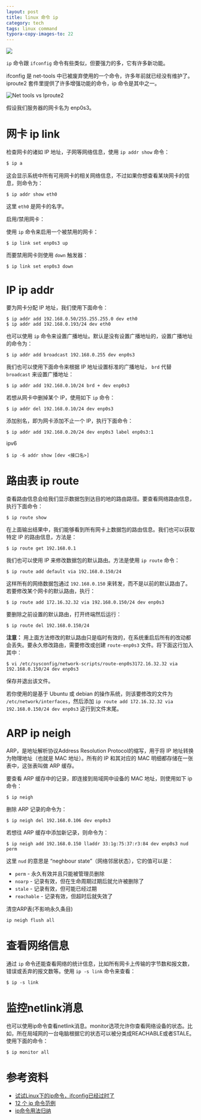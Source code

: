 ```yaml
---
layout: post
title: linux 命令 ip
category: tech
tags: linux command
typora-copy-images-to: 22
---
```

![](https://cdn.kelu.org/blog/tags/linux.jpg)

`ip` 命令跟 `ifconfig` 命令有些类似，但要强力的多，它有许多新功能。

ifconfig 是 net-tools 中已被废弃使用的一个命令，许多年前就已经没有维护了。iproute2 套件里提供了许多增强功能的命令，ip 命令是其中之一。

![Net tools vs Iproute2](https://cdn.kelu.org/blog/2019/03/003404uy9l1t5zayzllylm.jpg)

假设我们服务器的网卡名为 enp0s3。

# 网卡 ip link

检查网卡的诸如 IP 地址，子网等网络信息，使用 `ip addr show` 命令：

```bash
$ ip a
```

这会显示系统中所有可用网卡的相关网络信息，不过如果你想查看某块网卡的信息，则命令为：

```
$ ip addr show eth0
```

这里 `eth0` 是网卡的名字。

启用/禁用网卡：

使用 `ip` 命令来启用一个被禁用的网卡：

```
$ ip link set enp0s3 up
```

而要禁用网卡则使用 `down` 触发器：

```
$ ip link set enp0s3 down
```

# IP ip addr

要为网卡分配 IP 地址，我们使用下面命令：

```
$ ip addr add 192.168.0.50/255.255.255.0 dev eth0
$ ip addr add 192.168.0.193/24 dev eth0
```

也可以使用 `ip` 命令来设置广播地址。默认是没有设置广播地址的，设置广播地址的命令为：

```
$ ip addr add broadcast 192.168.0.255 dev enp0s3
```

我们也可以使用下面命令来根据 IP 地址设置标准的广播地址， `brd` 代替 `broadcast` 来设置广播地址：

```
$ ip addr add 192.168.0.10/24 brd + dev enp0s3
```

若想从网卡中删掉某个 IP，使用如下 `ip` 命令：

```
$ ip addr del 192.168.0.10/24 dev enp0s3
```

添加别名，即为网卡添加不止一个 IP，执行下面命令：

```
$ ip addr add 192.168.0.20/24 dev enp0s3 label enp0s3:1
```

ipv6

```
$ ip -6 addr show [dev <接口名>]
```

# 路由表 ip route

查看路由信息会给我们显示数据包到达目的地的路由路径。要查看网络路由信息，执行下面命令：

```
$ ip route show
```

在上面输出结果中，我们能够看到所有网卡上数据包的路由信息。我们也可以获取特定 IP 的路由信息，方法是：

```
$ ip route get 192.168.0.1
```

我们也可以使用 IP 来修改数据包的默认路由。方法是使用 `ip route` 命令：

```
$ ip route add default via 192.168.0.150/24
```

这样所有的网络数据包通过 `192.168.0.150` 来转发，而不是以前的默认路由了。若要修改某个网卡的默认路由，执行：

```
$ ip route add 172.16.32.32 via 192.168.0.150/24 dev enp0s3
```

要删除之前设置的默认路由，打开终端然后运行：

```
$ ip route del 192.168.0.150/24
```

**注意：** 用上面方法修改的默认路由只是临时有效的，在系统重启后所有的改动都会丢失。要永久修改路由，需要修改或创建 `route-enp0s3` 文件。将下面这行加入其中：

```
$ vi /etc/sysconfig/network-scripts/route-enp0s3172.16.32.32 via 192.168.0.150/24 dev enp0s3
```

保存并退出该文件。

若你使用的是基于 Ubuntu 或 debian 的操作系统，则该要修改的文件为 `/etc/network/interfaces`，然后添加 `ip route add 172.16.32.32 via 192.168.0.150/24 dev enp0s3` 这行到文件末尾。

# ARP ip neigh 

ARP，是地址解析协议Address Resolution Protocol的缩写，用于将 IP 地址转换为物理地址（也就是 MAC 地址）。所有的 IP 和其对应的 MAC 明细都存储在一张表中，这张表叫做 ARP 缓存。

要查看 ARP 缓存中的记录，即连接到局域网中设备的 MAC 地址，则使用如下 ip 命令：

```
$ ip neigh
```

删除 ARP 记录的命令为：

```
$ ip neigh del 192.168.0.106 dev enp0s3
```

若想往 ARP 缓存中添加新记录，则命令为：

```
$ ip neigh add 192.168.0.150 lladdr 33:1g:75:37:r3:84 dev enp0s3 nud perm
```

这里 `nud` 的意思是 “neghbour state”（网络邻居状态），它的值可以是：

- `perm` - 永久有效并且只能被管理员删除
- `noarp` - 记录有效，但在生命周期过期后就允许被删除了
- `stale` - 记录有效，但可能已经过期
- `reachable` - 记录有效，但超时后就失效了

清空ARP表(不影响永久条目)

```
ip neigh flush all
```

# 查看网络信息

通过 `ip` 命令还能查看网络的统计信息，比如所有网卡上传输的字节数和报文数，错误或丢弃的报文数等。使用 `ip -s link` 命令来查看：

```
$ ip -s link
```

# 监控netlink消息

也可以使用ip命令查看netlink消息。monitor选项允许你查看网络设备的状态。比如，所在局域网的一台电脑根据它的状态可以被分类成REACHABLE或者STALE。使用下面的命令：

```
$ ip monitor all
```



# 参考资料

* [试试Linux下的ip命令，ifconfig已经过时了](https://linux.cn/article-3144-1.html)
* [12 个 ip 命令范例](https://linux.cn/article-9230-1.html)
* [ip命令用法归纳](https://zhuanlan.zhihu.com/p/28155886)